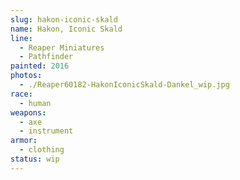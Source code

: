 ```yaml
---
slug: hakon-iconic-skald
name: Hakon, Iconic Skald
line:
  - Reaper Miniatures
  - Pathfinder
painted: 2016
photos:
  - ./Reaper60182-HakonIconicSkald-Dankel_wip.jpg
race:
  - human
weapons:
  - axe
  - instrument
armor:
  - clothing
status: wip
---
```

